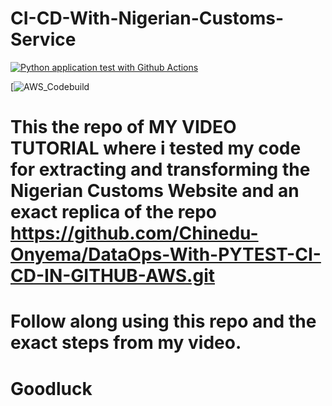 # CI-CD-With-Nigerian-Customs-Service
[![Python application test with Github Actions](https://github.com/Chinedu-Onyema/CI-CD-With-Nigerian-Customs-Service/actions/workflows/testing_auction_in_Actions.yml/badge.svg)](https://github.com/Chinedu-Onyema/CI-CD-With-Nigerian-Customs-Service/actions/workflows/testing_auction_in_Actions.yml)

[![AWS_Codebuild](https://codebuild.eu-north-1.amazonaws.com/badges?uuid=eyJlbmNyeXB0ZWREYXRhIjoiWS9VSnZtVTBJZmZ1LzliOGhoWGtwSUR2RGFZa0Q3TC8rNlR2MFhaRW5xMTJ5L2lDQXptUW12NGlLR0FkMk5OR2dJQlhROEdURHY2cWNuY0kyOHU2QUk0PSIsIml2UGFyYW1ldGVyU3BlYyI6ImNTelB5ZXFQK2NhT0lEeU8iLCJtYXRlcmlhbFNldFNlcmlhbCI6MX0%3D&branch=main)


# This the repo of MY VIDEO TUTORIAL where i tested my code for extracting and transforming the Nigerian Customs Website and an exact replica of the repo https://github.com/Chinedu-Onyema/DataOps-With-PYTEST-CI-CD-IN-GITHUB-AWS.git

# Follow along using this repo and the exact steps from my video.

# Goodluck
